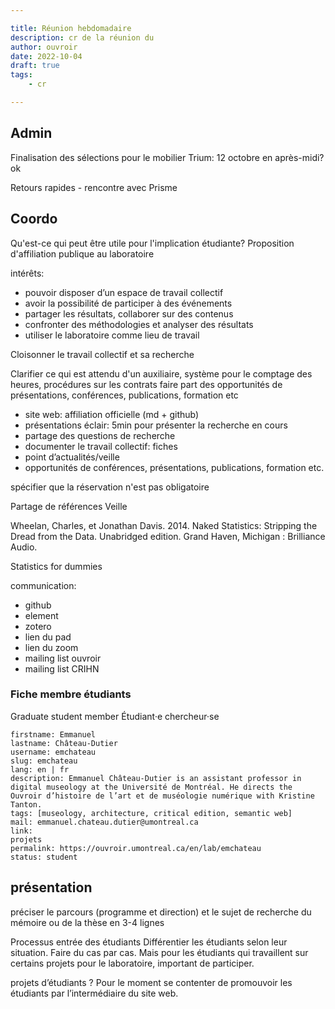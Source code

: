 ```yaml
---

title: Réunion hebdomadaire
description: cr de la réunion du
author: ouvroir
date: 2022-10-04
draft: true
tags:
    - cr

---
```

## Admin
Finalisation des sélections pour le mobilier
Trium: 12 octobre en après-midi? ok

Retours rapides - rencontre avec Prisme


## Coordo
Qu'est-ce qui peut être utile pour l'implication étudiante?
Proposition d'affiliation publique au laboratoire

intérêts:
- pouvoir disposer d’un espace de travail collectif
- avoir la possibilité de participer à des événements
- partager les résultats, collaborer sur des contenus
- confronter des méthodologies et analyser des résultats
- utiliser le laboratoire comme lieu de travail


Cloisonner le travail collectif et sa recherche

Clarifier ce qui est attendu d'un auxiliaire, système pour le comptage des heures, procédures sur les contrats
faire part des opportunités de présentations, conférences, publications, formation etc

- site web: affiliation officielle (md + github)
- présentations éclair: 5min pour présenter la recherche en cours
- partage des questions de recherche
- documenter le travail collectif: fiches
- point d’actualités/veille
- opportunités de conférences, présentations, publications, formation etc.

spécifier que la réservation n'est pas obligatoire


Partage de références
Veille


Wheelan, Charles, et Jonathan Davis. 2014. Naked Statistics: Stripping the Dread from the Data. Unabridged edition. Grand Haven, Michigan : Brilliance Audio.

Statistics for dummies



communication: 
- github
- element
- zotero
- lien du pad
- lien du zoom
- mailing list ouvroir
- mailing list CRIHN

### Fiche membre étudiants

Graduate student member
Étudiant·e chercheur·se


```yaml=
firstname: Emmanuel
lastname: Château-Dutier
username: emchateau
slug: emchateau
lang: en | fr
description: Emmanuel Château-Dutier is an assistant professor in digital museology at the Université de Montréal. He directs the Ouvroir d’histoire de l’art et de muséologie numérique with Kristine Tanton.
tags: [museology, architecture, critical edition, semantic web] 
mail: emmanuel.chateau.dutier@umontreal.ca
link: 
projets
permalink: https://ouvroir.umontreal.ca/en/lab/emchateau
status: student
```

## présentation
préciser le parcours (programme et direction) et le sujet de recherche du mémoire ou de la thèse en 3-4 lignes




Processus entrée des étudiants
Différentier les étudiants selon leur situation. Faire du cas par cas.
Mais pour les étudiants qui travaillent sur certains projets pour le laboratoire, important de participer. 

projets d’étudiants ? 
Pour le moment se contenter de promouvoir les étudiants par l’intermédiaire du site web.